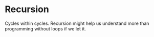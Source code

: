 # Recursion
Cycles within cycles. Recursion might help us understand more than programming without loops if we let it.
